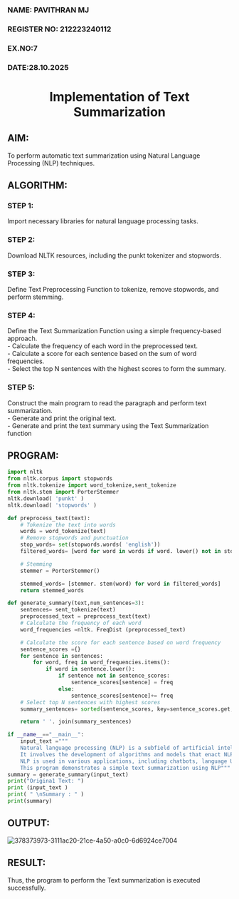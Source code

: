 <H3>NAME: PAVITHRAN MJ</H3>
<H3>REGISTER NO: 212223240112</H3>
<H3>EX.NO:7</H3>
<h3> DATE:28.10.2025</h3>
<H1 ALIGN =CENTER>Implementation of Text  Summarization</H1>

## AIM:
To perform automatic text summarization using Natural Language Processing (NLP) techniques. 
## ALGORITHM:
### STEP 1:
Import necessary libraries for natural language processing tasks.
### STEP 2:
Download NLTK resources, including the punkt tokenizer and stopwords.
### STEP 3:
Define Text Preprocessing Function to tokenize, remove stopwords, and perform stemming.
### STEP 4:
Define the Text Summarization Function using a simple frequency-based approach.<br>
    - Calculate the frequency of each word in the preprocessed text.<br>
    - Calculate a score for each sentence based on the sum of word frequencies.<br>
    - Select the top N sentences with the highest scores to form the summary.<br>
### STEP 5:
Construct the main program to read the paragraph  and perform text summarization.<br>
    - Generate and print the original text.<br>
      - Generate and print the text summary using the  Text Summarization function<br>

## PROGRAM:
```python
import nltk
from nltk.corpus import stopwords
from nltk.tokenize import word_tokenize,sent_tokenize
from nltk.stem import PorterStemmer
nltk.download( 'punkt' )
nltk.download( 'stopwords' )

def preprocess_text(text):
	# Tokenize the text into words
	words = word_tokenize(text)
	# Remove stopwords and punctuation
	stop_words= set(stopwords.words( 'english'))
	filtered_words= [word for word in words if word. lower() not in stop_words and word.isalnum()]

	# Stemming
	stemmer = PorterStemmer()

	stemmed_words= [stemmer. stem(word) for word in filtered_words]
	return stemmed_words

def generate_summary(text,num_sentences=3):
	sentences= sent_tokenize(text)
	preprocessed_text = preprocess_text(text)
	# Calculate the frequency of each word
	word_frequencies =nltk. FreqDist (preprocessed_text)

	# Calculate the score for each sentence based on word frequency
	sentence_scores ={}
	for sentence in sentences:
		for word, freq in word_frequencies.items():
			if word in sentence.lower():
				if sentence not in sentence_scores:
					sentence_scores[sentence] = freq
				else:
					sentence_scores[sentence]+= freq
	# Select top N sentences with highest scores
	summary_sentences= sorted(sentence_scores, key=sentence_scores.get,reverse=True) [ : num_sentences]

	return ' '. join(summary_sentences)

if __name__=="__main__":
	input_text ="""
	Natural language processing (NLP) is a subfield of artificial intelligence.
	It involves the development of algorithms and models that enact NLP.
	NLP is used in various applications, including chatbots, language Understanding, and language generation.
	This program demonstrates a simple text summarization using NLP"""
summary = generate_summary(input_text)
print("Origina1 Text: ")
print (input_text )
print( " \nSummary : " )
print(summary)

```

## OUTPUT:
![378373973-3111ac20-21ce-4a50-a0c0-6d6924ce7004](https://github.com/user-attachments/assets/51920968-d7de-413a-852c-f73a020d42f2)

## RESULT:
Thus, the program to perform the Text summarization is executed successfully.

